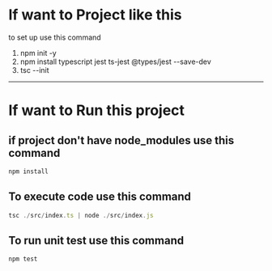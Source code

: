 # If want to Project like this
to set up use this command
1. npm init -y
2. npm install typescript jest ts-jest @types/jest --save-dev
3. tsc --init

----------------------------------------

# If want to Run this project

## if project don't have node_modules use this command
```javascript
npm install
```

## To execute code use this command

```javascript
tsc ./src/index.ts | node ./src/index.js
```

## To run unit test use this command

```javascript
npm test
```